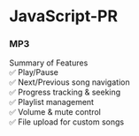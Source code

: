 # JavaScript-PR

### MP3 
Summary of Features
<br>
✅ Play/Pause
<br>
✅ Next/Previous song navigation
<br>
✅ Progress tracking & seeking
<br>
✅ Playlist management
<br>
✅ Volume & mute control
<br>
✅ File upload for custom songs
